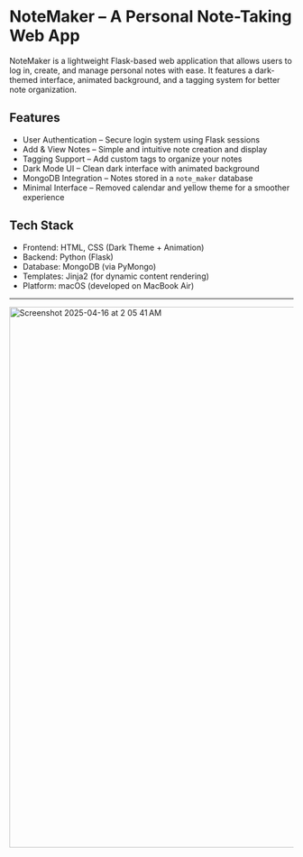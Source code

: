# NoteMaker – A Personal Note-Taking Web App

NoteMaker is a lightweight Flask-based web application that allows users to log in, create, and manage personal notes with ease. 
It features a dark-themed interface, animated background, and a tagging system for better note organization.



## Features

- User Authentication – Secure login system using Flask sessions
- Add & View Notes – Simple and intuitive note creation and display
- Tagging Support – Add custom tags to organize your notes
- Dark Mode UI – Clean dark interface with animated background
- MongoDB Integration – Notes stored in a `note_maker` database
- Minimal Interface – Removed calendar and yellow theme for a smoother experience



## Tech Stack

- Frontend: HTML, CSS (Dark Theme + Animation)
- Backend: Python (Flask)
- Database: MongoDB (via PyMongo)
- Templates: Jinja2 (for dynamic content rendering)
- Platform: macOS (developed on MacBook Air)
_________________________________________________________________________________________________________________________

<img width="959" alt="Screenshot 2025-04-16 at 2 05 41 AM" src="https://github.com/user-attachments/assets/be493f34-1216-4e15-a17a-cb536f8c8e33" />
